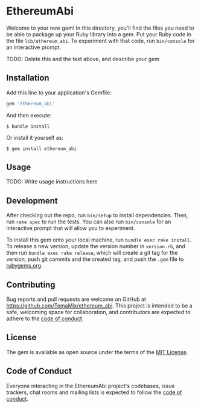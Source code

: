 # EthereumAbi

Welcome to your new gem! In this directory, you'll find the files you need to be able to package up your Ruby library into a gem. Put your Ruby code in the file `lib/ethereum_abi`. To experiment with that code, run `bin/console` for an interactive prompt.

TODO: Delete this and the text above, and describe your gem

## Installation

Add this line to your application's Gemfile:

```ruby
gem 'ethereum_abi'
```

And then execute:

    $ bundle install

Or install it yourself as:

    $ gem install ethereum_abi

## Usage

TODO: Write usage instructions here

## Development

After checking out the repo, run `bin/setup` to install dependencies. Then, run `rake spec` to run the tests. You can also run `bin/console` for an interactive prompt that will allow you to experiment.

To install this gem onto your local machine, run `bundle exec rake install`. To release a new version, update the version number in `version.rb`, and then run `bundle exec rake release`, which will create a git tag for the version, push git commits and the created tag, and push the `.gem` file to [rubygems.org](https://rubygems.org).

## Contributing

Bug reports and pull requests are welcome on GitHub at https://github.com/TemaMix/ethereum_abi. This project is intended to be a safe, welcoming space for collaboration, and contributors are expected to adhere to the [code of conduct](https://github.com/TemaMix/ethereum_abi/blob/master/CODE_OF_CONDUCT.md).

## License

The gem is available as open source under the terms of the [MIT License](https://opensource.org/licenses/MIT).

## Code of Conduct

Everyone interacting in the EthereumAbi project's codebases, issue trackers, chat rooms and mailing lists is expected to follow the [code of conduct](https://github.com/TemaMix/ethereum_abi/blob/master/CODE_OF_CONDUCT.md).
